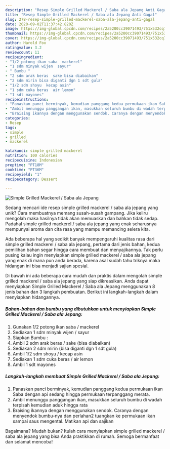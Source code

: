 ```yaml
---
description: "Resep Simple Grilled Mackerel / Saba ala Jepang Anti Gagal"
title: "Resep Simple Grilled Mackerel / Saba ala Jepang Anti Gagal"
slug: 278-resep-simple-grilled-mackerel-saba-ala-jepang-anti-gagal
date: 2020-09-02T11:37:42.820Z
image: https://img-global.cpcdn.com/recipes/2a5200cc39071493/751x532cq70/simple-grilled-mackerel-saba-ala-jepang-foto-resep-utama.jpg
thumbnail: https://img-global.cpcdn.com/recipes/2a5200cc39071493/751x532cq70/simple-grilled-mackerel-saba-ala-jepang-foto-resep-utama.jpg
cover: https://img-global.cpcdn.com/recipes/2a5200cc39071493/751x532cq70/simple-grilled-mackerel-saba-ala-jepang-foto-resep-utama.jpg
author: Harold Fox
ratingvalue: 3.2
reviewcount: 11
recipeingredient:
- "1/2 potong ikan saba  mackerel"
- "1 sdm minyak wijen  sayur"
- " Bumbu "
- "2 sdm arak beras  sake bisa diabaikan"
- "2 sdm mirin bisa diganti dgn 1 sdt gula"
- "1/2 sdm shoyu  kecap asin"
- "1 sdm cuka beras  air lemon"
- "1 sdt mayones"
recipeinstructions:
- "Panaskan panci berminyak, kemudian panggang kedua permukaan ikan Saba dengan api sedang hingga permukaan terpanggang merata."
- "Ambil menunggu panggangan ikan, masukkan seluruh bumbu di wadah terpisah kemudian aduk hingga rata"
- "Braising ikannya dengan menggunakan sendok. Caranya dengan menyendok bumbu-nya dan perlahan2 tuangkan ke permukaan ikan sampai saus mengental. Matikan api dan sajikan"
categories:
- Resep
tags:
- simple
- grilled
- mackerel

katakunci: simple grilled mackerel 
nutrition: 100 calories
recipecuisine: Indonesian
preptime: "PT18M"
cooktime: "PT36M"
recipeyield: "1"
recipecategory: Dessert

---
```



![Simple Grilled Mackerel / Saba ala Jepang](https://img-global.cpcdn.com/recipes/2a5200cc39071493/751x532cq70/simple-grilled-mackerel-saba-ala-jepang-foto-resep-utama.jpg)

Sedang mencari ide resep simple grilled mackerel / saba ala jepang yang unik? Cara membuatnya memang susah-susah gampang. Jika keliru mengolah maka hasilnya tidak akan memuaskan dan bahkan tidak sedap. Padahal simple grilled mackerel / saba ala jepang yang enak seharusnya mempunyai aroma dan cita rasa yang mampu memancing selera kita.



Ada beberapa hal yang sedikit banyak mempengaruhi kualitas rasa dari simple grilled mackerel / saba ala jepang, pertama dari jenis bahan, kedua pemilihan bahan segar hingga cara membuat dan menyajikannya. Tak perlu pusing kalau ingin menyiapkan simple grilled mackerel / saba ala jepang yang enak di mana pun anda berada, karena asal sudah tahu triknya maka hidangan ini bisa menjadi sajian spesial.


Di bawah ini ada beberapa cara mudah dan praktis dalam mengolah simple grilled mackerel / saba ala jepang yang siap dikreasikan. Anda dapat menyiapkan Simple Grilled Mackerel / Saba ala Jepang menggunakan 8 jenis bahan dan 3 langkah pembuatan. Berikut ini langkah-langkah dalam menyiapkan hidangannya.

<!--inarticleads1-->

##### Bahan-bahan dan bumbu yang dibutuhkan untuk menyiapkan Simple Grilled Mackerel / Saba ala Jepang:

1. Gunakan 1/2 potong ikan saba / mackerel
1. Sediakan 1 sdm minyak wijen / sayur
1. Siapkan  Bumbu :
1. Ambil 2 sdm arak beras / sake (bisa diabaikan)
1. Sediakan 2 sdm mirin (bisa diganti dgn 1 sdt gula)
1. Ambil 1/2 sdm shoyu / kecap asin
1. Sediakan 1 sdm cuka beras / air lemon
1. Ambil 1 sdt mayones




<!--inarticleads2-->

##### Langkah-langkah membuat Simple Grilled Mackerel / Saba ala Jepang:

1. Panaskan panci berminyak, kemudian panggang kedua permukaan ikan Saba dengan api sedang hingga permukaan terpanggang merata.
1. Ambil menunggu panggangan ikan, masukkan seluruh bumbu di wadah terpisah kemudian aduk hingga rata
1. Braising ikannya dengan menggunakan sendok. Caranya dengan menyendok bumbu-nya dan perlahan2 tuangkan ke permukaan ikan sampai saus mengental. Matikan api dan sajikan




Bagaimana? Mudah bukan? Itulah cara menyiapkan simple grilled mackerel / saba ala jepang yang bisa Anda praktikkan di rumah. Semoga bermanfaat dan selamat mencoba!
